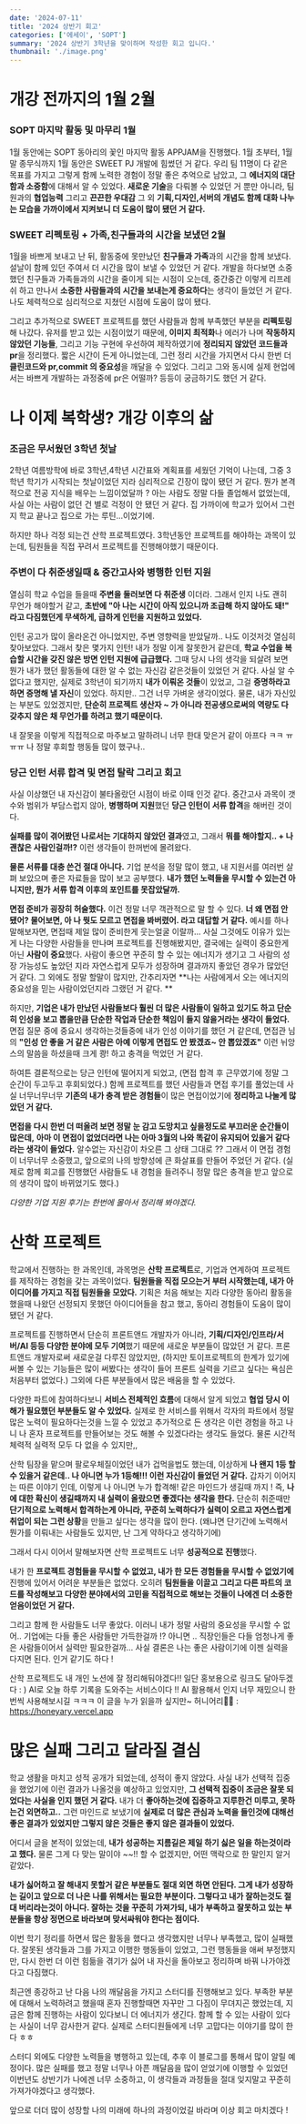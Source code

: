 ```yaml
---
date: '2024-07-11'
title: '2024 상반기 회고'
categories: ['에세이', 'SOPT']
summary: '2024 상반기 3학년을 맞이하며 작성한 회고 입니다.'
thumbnail: './image.png'
---
```


# 개강 전까지의 1월 2월

### SOPT 마지막 활동 및 마무리 1월

1월 동안에는 SOPT 동아리의 꽃인 마지막 활동 APPJAM을 진행했다. 1월 초부터, 1월 말 종무식까지 1월 동안은 SWEET PJ 개발에 힘썼던 거 같다. 우리 팀 11명이 다 같은 목표를 가지고 그렇게 함께 노력한 경험이 정말 좋은 추억으로 남았고, 그 **에너지의 대단함과 소중함**에 대해서 알 수 있었다.
**새로운 기술**을 다뤄볼 수 있었던 거 뿐만 아니라, 팀원과의 **협업능력** 그리고 **끈끈한 우대감** 그 외 **기획,디자인,서버의 개념도 함께 대화 나누는 모습을 가까이에서 지켜보니 더 도움이 많이 됐던 거 같다.**

### SWEET 리펙토링 + 가족,친구들과의 시간을 보냈던 2월

1월을 바쁘게 보내고 난 뒤, 활동중에 못만났던 **친구들과 가족**과의 시간을 함께 보냈다. 설날이 함께 있던 주여서 더 시간을 많이 보낼 수 있었던 거 같다.
개발을 하다보면 소중했던 친구들과 가족들과의 시간을 줄이게 되는 시점이 오는데, 중간중간 이렇게 리프레쉬 하고 만나서 **소중한 사람들과의 시간을 보내는게 중요하다**는 생각이 들었던 거 같다. 나도 체력적으로 심리적으로 지쳤던 시점에 도움이 많이 됐다.

그리고 추가적으로 SWEET 프로젝트를 했던 사람들과 함께 부족했던 부분을 **리펙토링** 해 나갔다. 유저를 받고 있는 시점이었기 때문에, **이미지 최적화**나 에러가 나며 **작동하지 않았던 기능들**, 그리고 기능 구현에 우선하여 제작하였기에 **정리되지 않았던 코드들과 pr**을 정리했다.
짧은 시간이 든게 아니었는데, 그런 정리 시간을 가지면서 다시 한번 더 **클린코드와 pr,commit 의 중요성**을 깨달을 수 있었다. 그리고 그와 동시에 실제 현업에서는 바쁘게 개발하는 과정중에 pr은 어떨까? 등등이 궁금하기도 했던 거 같다.

# 나 이제 복학생? 개강 이후의 삶

### 조금은 무서웠던 3학년 첫날

2학년 여름방학에 바로 3학년,4학년 시간표와 계획표를 세웠던 기억이 나는데, 그중 3학년 학기가 시작되는 첫날이었던 지라 심리적으로 긴장이 많이 됐던 거 같다. 뭔가 본격적으로 전공 지식을 배우는 느낌이었달까 ?
아는 사람도 정말 다들 졸업해서 없었는데, 사실 아는 사람이 없던 건 별로 걱정이 안 됐던 거 같다. 집 가까이에 학교가 있어서 그런지 학교 끝나고 집으로 가는 루틴...이었기에.

하지만 하나 걱정 되는건 산학 프로젝트였다. 3학년동안 프로젝트를 해야하는 과목이 있는데, 팀원들을 직접 꾸려서 프로젝트를 진행해야했기 때문이다.

### 주변이 다 취준생일때 & 중간고사와 병행한 인턴 지원

열심히 학교 수업을 들을때 **주변을 둘러보면 다 취준생** 이더라. 그래서 인지 나도 괜히 무언가 해야할거 같고, **초반에 "아 나는 시간이 아직 있으니까 조급해 하지 않아도 돼!" 라고 다짐했던게 무색하게, 급하게 인턴을 지원하고 있었다.**

인턴 공고가 많이 올라온건 아니었지만, 주변 영향력을 받았달까.. 나도 이것저것 열심히 찾아보았다.
그래서 찾은 몇가지 인턴! 내가 정말 이게 잘못한거 같은데, **학교 수업을 복습할 시간을 갖진 않은 방면 인턴 지원에 급급했다.**
그때 당시 나의 생각을 되살려 보면 뭔가 내가 했던 활동들에 대한 알 수 없는 자신감 같은것들이 있었던 거 같다.
사실 알 수 없다고 했지만, 실제로 3학년이 되기까지 **내가 이뤄온 것들**이 있었고, 그걸 **증명하라고 하면 증명해 낼 자신**이 있었다.
하지만.. 그건 너무 가벼운 생각이었다. 물론, 내가 자신있는 부분도 있었겠지만, **단순히 프로젝트 생산자 ~ 가 아니라 전공생으로써의 역량도 다 갖추지 않은 채 무언가를 하려고 했기 때문이다.**

내 잘못을 이렇게 직접적으로 마주보고 말하려니 너무 한대 맞은거 같이 아프다 ㅋㅋ ㅠㅠㅠ 나 정말 후회할 행동들 많이 했구나..

### 당근 인턴 서류 합격 및 면접 탈락 그리고 회고

사실 이상했던 내 자신감이 불타올랐던 시점이 바로 이때 인것 같다. 중간고사 과목이 갯수와 범위가 부담스럽지 않아, **병행하며 지원**했던 **당근 인턴이 서류 합격**을 해버린 것이다.

**실패를 많이 겪어봤던 나로서는 기대하지 않았던 결과**였고, 그래서 **뭐를 해야할지.. + 나 괜찮은 사람인걸까!?** 이런 생각들이 한꺼번에 몰려왔다.

**물론 서류를 대충 쓴건 절대 아니다.** 기업 분석을 정말 많이 했고, 내 지원서를 여러번 살펴 보았으며 좋은 자료들을 많이 보고 공부했다. **내가 했던 노력들을 무시할 수 있는건 아니지만, 뭔가 서류 합격 이후의 포인트를 못잡았달까.**

**면접 준비가 굉장히 허술했다.** 이건 정말 너무 객관적으로 말 할 수 있다. **너 왜 면접 안 됐어? 물어보면, 아 나 뭣도 모르고 면접을 봐버렸어. 라고 대답할 거 같다.**
예시를 하나 말해보자면, 면접때 제일 많이 준비한게 웃는얼굴 이랄까... 사실 그것에도 이유가 있는게 나는 다양한 사람들을 만나며 프로젝트를 진행해봤지만, 결국에는 실력이 중요한게 아닌 **사람이 중요**했다. 사람이 좋으면 꾸준히 할 수 있는 에너지가 생기고 그 사람의 성장 가능성도 높았던 지라 자연스럽게 모두가 성장하며 결과까지 좋았던 경우가 많았던 거 같다. 그 외에도 정말 할말이 많지만, 간추리자면 **나는 사람에게서 오는 에너지의 중요성을 믿는 사람이었던지라 그랬던 거 같다. **

하지만, **기업은 내가 만났던 사람들보다 훨씬 더 많은 사람들이 일하고 있기도 하고 단순히 인성을 보고 뽑을만큼 단순한 작업과 단순한 책임이 들지 않을거라는 생각이 들었다.**
면접 질문 중에 중요시 생각하는것들중에 내가 인성 이야기를 했던 거 같은데, 면접관 님의 **"인성 안 좋을 거 같은 사람은 아예 이렇게 면접도 안 봤겠죠~ 안 뽑았겠죠"** 이런 뉘앙스의 말씀을 하셨을때 크게 쾅! 하고 충격을 먹었던 거 같다.

하여튼 결론적으로는 당근 인턴에 떨어지게 되었고,
(면접 합격 후 근무였기에 정말 그 순간이 두고두고 후회되었다.)
함께 프로젝트를 했던 사람들과 면접 후기를 풀었는데 사실 너무너무너무 **기존의 내가 충격 받은 경험들**이 많은 면접이었기에 **정리하고 나눌게 많았던 거 같다.**

**면접을 다시 한번 더 떠올려 보면 정말 눈 감고 도망치고 싶을정도로 부끄러운 순간들이 많은데,** **아마 이 면접이 없었더라면 나는 아마 3월의 나와 똑같이 유지되어 있을거 같다라는 생각이 들었다.** 알수없는 자신감이 차오른 그 상태 그대로 ??
그래서 이 면접 경험이 너무너무 소중했고, 앞으로의 나의 방향성에 큰 화살표를 만들어 주었던 거 같다.
(실제로 함께 회고를 진행했던 사람들도 내 경험을 들려주니 정말 많은 충격을 받고 앞으로의 생각이 많이 바뀌었기도 했다.)

_다양한 기업 지원 후기는 한번에 몰아서 정리해 봐야겠다._

# 산학 프로젝트

학교에서 진행하는 한 과목인데, 과목명은 **산학 프로젝트**로, 기업과 연계하여 프로젝트를 제작하는 경험을 갖는 과목이었다.
**팀원들을 직접 모으는거 부터 시작했는데, 내가 아이디어를 가지고 직접 팀원들을 모았다.** 기획은 처음 해보는 지라 다양한 동아리 활동을 했을때 나왔던 선정되지 못했던 아이디어들을 참고 했고,
동아리 경험들이 도움이 많이 됐던 거 같다.

프로젝트를 진행하면서 단순히 프론트앤드 개발자가 아니라, **기획/디자인/인프라/서버/AI 등등 다양한 분야에 모두 기여**했기 때문에 새로운 부분들이 많았던 거 같다.
프론트앤드 개발자로써 새로운걸 다루진 않았지만, (하지만 토이프로젝트의 한계가 있기에 써볼 수 있는 기능들은 많이 써봤다는 생각이 들어 프론트 실력을 기르고 싶다는 욕심은 처음부터 없었다.)
그외에 다른 부분들에서 많은 배움을 할 수 있었다.

다양한 파트에 참여하다보니 **서비스 전체적인 흐름**에 대해서 알게 되었고 **협업 당시 이해가 필요했던 부분들도 알 수 있었다.** 실제로 한 서비스를 위해서 각자의 파트에서 정말 많은 노력이 필요하다는것을 느낄 수 있었고 추가적으로 든 생각은 이런 경험을 하고 나니 나 혼자 프로젝트를 만들어보는 것도 해볼 수 있겠다라는 생각도 들었다. 물론 시간적 체력적 실력적 모두 다 없을 수 있지만,,

산학 팀장을 맡으며 팔로우체질이었던 내가 겁먹을법도 했는데, 이상하게 **나 왠지 1등 할 수 있을거 같은데.. 나 아니면 누가 1등해!!! 이런 자신감이 들었던 거 같다.**
갑자기 이어지는 따른 이야기 인데, 이렇게 나 아니면 누가 합격해! 같은 마인드가 생길때 까지 ! 즉, **나에 대한 확신이 생길때까지 내 실력이 올랐으면 좋겠다는 생각을 한다.** 단순히 취준때만 **단기적으로 노력해서 합격하는게 아니라, 꾸준히 노력하다가 실력이 오르고 자연스럽게 취업이 되는 그런 상황**을 만들고 싶다는 생각을 많이 한다.
(왜냐면 단기간에 노력해서 뭔가를 이뤄내는 사람들도 있지만, 난 그게 약하다고 생각하기에)

그래서 다시 이어서 말해보자면 산학 프로젝트도 너무 **성공적으로 진행**했다.

내가 한 **프로젝트 경험들을 무시할 수 없었고, 내가 한 모든 경험들을 무시할 수 없었기에** 진행에 있어서 어려운 부분들은 없었다. 오히려 **팀원들을 이끌고 그리고 다른 파트의 코드를 작성해보고 다양한 분야에서의 고민을 직접적으로 해보는 것들이 나에겐 더 소중한 얻음이었던 거 같다.**

그리고 함께 한 사람들도 너무 좋았다. 이러니 내가 정말 사람의 중요성을 무시할 수 없어.. 기업에는 다들 좋은 사람들만 가득한걸까 !? 아니면 .. 직장인들은 다들 엄청나게 좋은 사람들이어서 실력만 필요한걸까...
사실 결론은 나는 좋은 사람이기에 이젠 실력을 다지면 된다. 인거 같기도 하다 !

산학 프로젝트도 내 개인 노션에 잘 정리해둬야겠다!!
일단 홍보용으로 링크도 달아두겠다 : ) AI로 오늘 하루 기록을 도와주는 서비스이다 !! AI 활용해서 인지 너무 재밌으니 한번씩 사용해보시길 ㅋㅋㅋ 이 글을 누가 읽을까 싶지만~
허니어리🐻🐝 : https://honeyary.vercel.app

# 많은 실패 그리고 달라질 결심

학교 생활을 마치고 성적 공개가 되었는데, 성적이 좋지 않았다. 사실 내가 선택적 집중을 했었기에 이런 결과가 나올것을 예상하고 있었지만, **그 선택적 집중이 조금은 잘못 되었다는 사실을 인지 했던 거 같다.** 내가 더 **좋아하는것에 집중하고 지루한건 미루고, 못하는건 외면하고..** 그런 마인드로 보냈기에 **실제로 더 많은 관심과 노력을 들인것에 대해선 좋은 결과가 있었지만 그렇지 않은 것들은 좋지 않은 결과들이 있었다.**

어디서 글을 본적이 있었는데, **내가 성공하는 지름길은 제일 하기 싫은 일을 하는것이라고 했다.** 물론 그게 다 맞는 말이야 ~~!! 할 수 없겠지만, 어떤 맥락으로 한 말인지 알거 같았다.

**내가 싫어하고 잘 해내지 못할거 같은 부분들도 절대 외면 하면 안된다. 그게 내가 성장하는 길이고 앞으로 더 나은 나를 위해서는 필요한 부분이다. 그렇다고 내가 잘하는것도 절대 버리라는것이 아니다. 잘하는 것을 꾸준히 가져가되, 내가 부족하고 잘못하고 있는 부분들을 항상 정면으로 바라보며 맞서싸워야 한다는 점이다.**

이번 학기 정리를 하면서 많은 활동을 했다고 생각했지만 너무나 부족했고, 많이 실패했다. 잘못된 생각들과 그를 가지고 이행한 행동들이 있었고, 그런 행동들을 애써 부정했지만, 다시 한번 더 이런 힘듦을 겪기가 싫어 내 자신을 돌아보고 정리하며 바꿔 나가야겠다고 다짐했다.

최근엔 종강하고 난 다음 나의 깨달음을 가지고 스터디를 진행해보고 있다. 부족한 부분에 대해서 노력하려고 했을때 혼자 진행할때면 자꾸만 그 다짐이 무뎌지곤 했었는데, 지금은 함께 진행하는 사람이 있다보니 더 에너지가 생긴다. 함께 할 수 있는 사람이 있다는 사실이 너무 감사한거 같다. 실제로 스터디원들에게 너무 고맙다는 이야기를 많이 한다 ㅎㅎ

스터디 외에도 다양한 노력들을 병행하고 있는데, 추후 이 블로그를 통해서 많이 알릴 예정이다.
많은 실패를 했고 정말 너무나 아픈 깨달음을 많이 얻었기에 이행할 수 있었던 이번년도 상반기가 나에겐 너무 소중하고, 이 생각들과 과정들을 절대 잊지말고 꾸준히 가져가야겠다고 생각했다.

앞으로 더더 많이 성장할 나의 미래에 하나의 과정이었길 바라며 이상 회고 마치겠다 !
